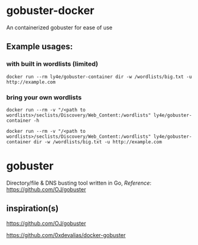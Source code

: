 # gobuster-docker
An containerized gobuster for ease of use


## Example usages:
### with built in wordlists (limited)
```
docker run --rm ly4e/gobuster-container dir -w /wordlists/big.txt -u http://example.com
```

### bring your own wordlists
```
docker run --rm -v "/<path to wordlists>/seclists/Discovery/Web_Content:/wordlists" ly4e/gobuster-container -h

docker run --rm -v "/<path to wordlists>/seclists/Discovery/Web_Content:/wordlists" ly4e/gobuster-container dir -w /wordlists/big.txt -u http://example.com
```


# gobuster
Directory/file & DNS busting tool written in Go, *Reference*: https://github.com/OJ/gobuster

## inspiration(s)
https://github.com/OJ/gobuster

https://github.com/0xdevalias/docker-gobuster